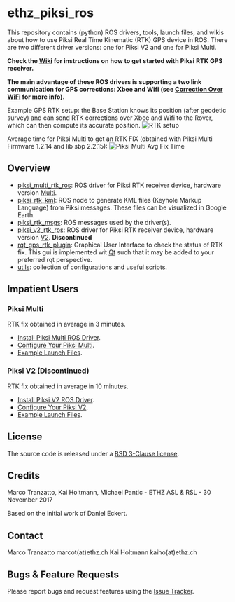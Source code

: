 ethz_piksi_ros
======

This repository contains (python) ROS drivers, tools, launch files, and wikis about how to use Piksi Real Time Kinematic (RTK) GPS device in ROS. There are two different driver versions: one for Piksi V2 and one for Piksi Multi. 

**Check the [Wiki](https://github.com/ethz-asl/ethz_piksi_ros/wiki) for instructions on how to get started with Piksi RTK GPS receiver.**

**The main advantage of these ROS drivers is supporting a two link communication for GPS corrections: Xbee and Wifi (see [Correction Over WiFi](TODO) for more info).**

Example GPS RTK setup: the Base Station knows its position (after geodetic survey) and can send RTK corrections over Xbee and Wifi to the Rover, which can then compute its accurate position.
![RTK setup](https://user-images.githubusercontent.com/15651057/33481271-0b1b97ca-d694-11e7-8650-d3c7d2e54f7d.jpg)

Average time for Piksi Multi to get an RTK FIX (obtained with Piksi Multi Firmware 1.2.14 and lib sbp 2.2.15):
![Piksi Multi Avg Fix Time](https://user-images.githubusercontent.com/15651057/33422109-c4559d8e-d5b4-11e7-91fc-ee0947c731d1.png)

Overview
------
- [piksi_multi_rtk_ros](https://github.com/ethz-asl/ethz_piksi_ros/tree/master/piksi_multi_rtk_ros): ROS driver for Piksi RTK receiver device, hardware version [Multi](https://www.swiftnav.com/piksi-multi).
- [piksi_rtk_kml](https://github.com/ethz-asl/ethz_piksi_ros/tree/master/piksi_rtk_kml): ROS node to generate KML files (Keyhole Markup Language) from Piksi messages. These files can be visualized in Google Earth.
- [piksi_rtk_msgs](https://github.com/ethz-asl/ethz_piksi_ros/tree/master/piksi_rtk_msgs): ROS messages used by the driver(s).
- [piksi_v2_rtk_ros](https://github.com/ethz-asl/ethz_piksi_ros/tree/master/piksi_v2_rtk_ros): ROS driver for Piksi RTK receiver device, hardware version [V2](http://docs.swiftnav.com/pdfs/piksi_datasheet_v2.3.1.pdf). **Discontinued**
- [rqt_gps_rtk_plugin](https://github.com/ethz-asl/ethz_piksi_ros/tree/master/rqt_gps_rtk_plugin): Graphical User Interface to check the status of RTK fix. This gui is implemented wit [Qt](https://wiki.qt.io/Install_Qt_5_on_Ubuntu) such that it may be added to your preferred rqt perspective.
- [utils](https://github.com/ethz-asl/ethz_piksi_ros/tree/master/utils): collection of configurations and useful scripts.

Impatient Users
------
### Piksi Multi
RTK fix obtained in average in 3 minutes.
 - [Install Piksi Multi ROS Driver](https://github.com/ethz-asl/ethz_piksi_ros/tree/master/piksi_multi_rtk_ros#installation-and-configuration).
 - [Configure Your Piksi Multi](https://github.com/ethz-asl/ethz_piksi_ros/wiki/Installing-and-Configuring-Your-Piksi).
 - [Example Launch Files](https://github.com/ethz-asl/ethz_piksi_ros/tree/master/piksi_multi_rtk_ros/launch).
  
### Piksi V2 (Discontinued)
RTK fix obtained in average in 10 minutes.
 - [Install Piksi V2 ROS Driver](https://github.com/ethz-asl/ethz_piksi_ros/tree/master/piksi_v2_rtk_ros#installation-and-configuration).
 - [Configure Your Piksi V2](https://github.com/ethz-asl/ethz_piksi_ros/wiki/Installing-and-Configuring-Your-Piksi).
 - [Example Launch Files](https://github.com/ethz-asl/ethz_piksi_ros/tree/master/piksi_v2_rtk_ros/launch).

License
-------
The source code is released under a [BSD 3-Clause license](https://github.com/ethz-asl/ethz_piksi_ros/blob/master/LICENSE).

Credits
-------
Marco Tranzatto, Kai Holtmann, Michael Pantic - ETHZ ASL & RSL - 30 November 2017

Based on the initial work of Daniel Eckert.

Contact
-------
Marco Tranzatto marcot(at)ethz.ch
Kai Holtmann kaiho(at)ethz.ch


Bugs & Feature Requests
-------
Please report bugs and request features using the [Issue Tracker](https://github.com/ethz-asl/ethz_piksi_ros/issues).

